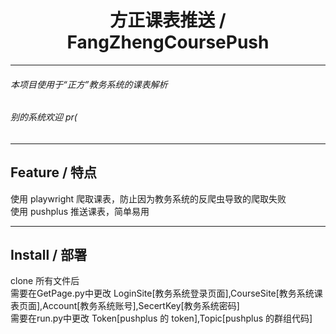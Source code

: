 <div align="center">

# 方正课表推送 / FangZhengCoursePush

</div>

<hr>

###### 本项目使用于“正方”教务系统的课表解析

###### 别的系统欢迎 pr(

<hr>

## Feature / 特点

使用 playwright 爬取课表，防止因为教务系统的反爬虫导致的爬取失败
<br>
使用 pushplus 推送课表，简单易用

<hr>

## Install / 部署

clone 所有文件后<br>
需要在<span style="color:'blue'">GetPage.py</span>中更改 LoginSite[教务系统登录页面],CourseSite[教务系统课表页面],Account[教务系统账号],SecertKey[教务系统密码]
<br>需要在<span style="color:'blue'">run.py</span>中更改 Token[pushplus 的 token],Topic[pushplus 的群组代码]
